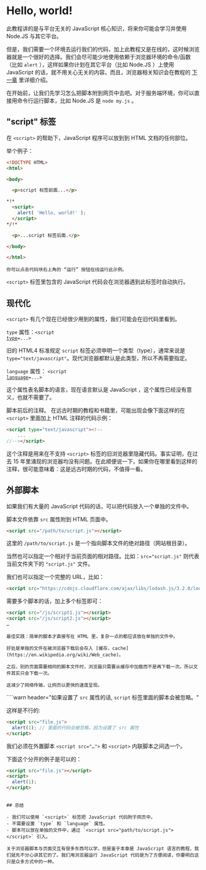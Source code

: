 # Hello, world!

此教程讲的是与平台无关的 JavaScript 核心知识，将来你可能会学习并使用 Node.JS 与其它平台。

但是，我们需要一个环境去运行我们的代码，加上此教程又是在线的，这时候浏览器就是一个很好的选择。我们会尽可能少地使用依赖于浏览器环境的命令/函数（比如 `alert` ），这样如果你计划在其它平台（比如 Node.JS ）上使用 JavaScript 的话，就不用关心无关的内容。而且，浏览器相关知识会在教程的 [下一章](/ui) 里详细介绍。

在开始前，让我们先学习怎么把脚本附到网页中去吧。对于服务端环境，你可以直接用命令行运行脚本，比如 Node.JS 是 `node my.js` 。

## "script" 标签

在 `<script>` 的帮助下，JavaScript 程序可以放到到 HTML 文档的任何部位。

举个例子：

```html run height=100
<!DOCTYPE HTML>
<html>

<body>

  <p>script 标签前面...</p>

*!*
  <script>
    alert( 'Hello, world!' );
  </script>
*/!*

  <p>...script 标签后面.</p>

</body>

</html>
```

```online
你可以点击代码块右上角的 “运行” 按钮在线运行此示例。
```

`<script>` 标签里包含的 JavaScript 代码会在浏览器遇到此标签时自动执行。

## 现代化

`<script>` 有几个现在已经很少用到的属性，我们可能会在旧代码里看到。

 `type` 属性：<code>&lt;script <u>type</u>=...&gt;</code>

 旧的 HTML4 标准规定 `script` 标签必须申明一个类型（type），通常来说是 `type="text/javascript"`。现代浏览器都默认是此类型，所以不再需要指定。

 `language` 属性： <code>&lt;script <u>language</u>=...&gt;</code>

 这个属性表名脚本的语言，现在语言默认是 JavaScript ，这个属性已经没有意义，也就不需要了。

脚本前后的注释。
在远古时期的教程和书籍里，可能出现会像下面这样的在 `<script>` 里面加上 HTML 注释的代码示例：

 ```html no-beautify
 <script type="text/javascript"><!--
     ...
 //--></script>
 ```

 这个注释是用来在不支持 `<script>` 标签的旧浏览器里隐藏代码。事实证明，在过去 15 年里涌现的浏览器均没有问题。在此顺便说一下，如果你在哪里看到这样的注释，很可能意味着：这是远古时期的代码，不值得一看。

## 外部脚本

如果我们有大量的 JavaScript 代码的话，可以把代码放入一个单独的文件中。

脚本文件依靠 `src` 属性附到 HTML 页面中。

```html
<script src="/path/to/script.js"></script>
```

这里的 `/path/to/script.js` 是一个指向脚本文件的绝对路径（网站根目录）。

当然也可以指定一个相对于当前页面的相对路径。比如：`src="script.js"` 则代表当前文件夹下的 `"script.js"` 文件。

我们也可以指定一个完整的 URL，比如：

```html
<script src="https://cdnjs.cloudflare.com/ajax/libs/lodash.js/3.2.0/lodash.js"></script>
```

需要多个脚本的话，加上多个标签即可：

```html
<script src="/js/script1.js"></script>
<script src="/js/script2.js"></script>
…
```

```smart
最佳实践：简单的脚本才直接写在 HTML 里，复杂一点的都应该放在单独的文件中。

好处是单独的文件在被浏览器下载后会存入 [缓存，cache](https://en.wikipedia.org/wiki/Web_cache)。

之后，别的页面需要相同的脚本文件时，浏览器只需要从缓存中加载而不是再下载一次。所以文件其实只会下载一次。

这减少了网络传输，让网页以更快的速度呈现。
```

````warn header="如果设置了 `src` 属性的话, `script` 标签里面的脚本会被忽略。"

这样是不行的:

```html
<script src="file.js">
  alert(1); // 里面的代码会被忽略，因为设置了 src 属性
</script>
```

我们必须在外置脚本 `<script src="…">` 和 `<script>` 内联脚本之间选一个。

下面这个分开的例子是可以的：

```html
<script src="file.js"></script>
<script>
  alert(1);
</script>
```
````

## 总结

- 我们可以使用 `<script>` 标签把 JavaScript 代码附于网页中。
- 不需要设置 `type` 和 `language` 属性。
- 脚本可以放在单独的文件中，通过 `<script src="path/to/script.js"></script>` 引入。

关于浏览器脚本与页面交互有很多东西可以学，但是鉴于本章是 JavaScript 语言的教程，我们就先不分心讲其它的了。我们用浏览器运行 JavaScript 代码是为了方便阅读，你要明白这只是众多方式中的一种。

